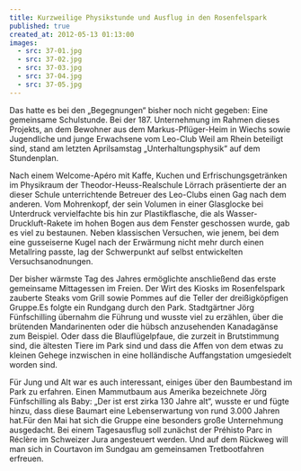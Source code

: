 ```yaml
---
title: Kurzweilige Physikstunde und Ausflug in den Rosenfelspark
published: true
created_at: 2012-05-13 01:13:00
images:
  - src: 37-01.jpg
  - src: 37-02.jpg
  - src: 37-03.jpg
  - src: 37-04.jpg
  - src: 37-05.jpg
---
```


Das hatte es bei den „Begegnungen“ bisher noch nicht gegeben: Eine gemeinsame Schulstunde. Bei der 187. Unternehmung im Rahmen dieses Projekts, an dem Bewohner aus dem Markus-Pflüger-Heim in Wiechs sowie Jugendliche und junge Erwachsene vom Leo-Club Weil am Rhein beteiligt sind, stand am letzten Aprilsamstag „Unterhaltungsphysik“ auf dem Stundenplan.

Nach einem Welcome-Apéro mit Kaffe, Kuchen und Erfrischungsgetränken im Physikraum der Theodor-Heuss-Realschule Lörrach präsentierte der an dieser Schule unterrichtende Betreuer des Leo-Clubs einen Gag nach dem anderen. Vom Mohrenkopf, der sein Volumen in einer Glasglocke bei Unterdruck vervielfachte bis hin zur Plastikflasche, die als Wasser-Druckluft-Rakete im hohen Bogen aus dem Fenster geschossen wurde, gab es viel zu bestaunen. Neben klassischen Versuchen, wie jenem, bei dem eine gusseiserne Kugel nach der Erwärmung nicht mehr durch einen Metallring passte, lag der Schwerpunkt auf selbst entwickelten Versuchsanodnungen.

Der bisher wärmste Tag des Jahres ermöglichte anschließend das erste gemeinsame Mittagessen im Freien. Der Wirt des Kiosks im Rosenfelspark zauberte Steaks vom Grill sowie Pommes auf die Teller der dreißigköpfigen Gruppe.Es folgte ein Rundgang durch den Park. Stadtgärtner Jörg Fünfschilling übernahm die Führung und wusste viel zu erzählen, über die brütenden Mandarinenten oder die hübsch anzusehenden Kanadagänse zum Beispiel. Oder dass die Blauflügelpfaue, die zurzeit in Brutstimmung sind, die ältesten Tiere im Park sind und dass die Affen von dem etwas zu kleinen Gehege inzwischen in eine holländische Auffangstation umgesiedelt worden sind.

Für Jung und Alt war es auch interessant, einiges über den Baumbestand im Park zu erfahren. Einen Mammutbaum aus Amerika bezeichnete Jörg Fünfschilling als Baby: „Der ist erst zirka 130 Jahre alt“, wusste er und fügte hinzu, dass diese Baumart eine Lebenserwartung von rund 3.000 Jahren hat.Für den Mai hat sich die Gruppe eine besonders große Unternehmung ausgedacht. Bei einem Tagesausflug soll zunächst der Préhisto Parc in Réclère im Schweizer Jura angesteuert werden. Und auf dem Rückweg will man sich in Courtavon im Sundgau am gemeinsamen Tretbootfahren erfreuen.
